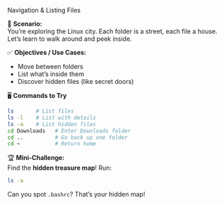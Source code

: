 Navigation & Listing Files

🎯 **Scenario:**  
You’re exploring the Linux city. Each folder is a street, each file a house. Let’s learn to walk around and peek inside.

✅ **Objectives / Use Cases:**  
- Move between folders  
- List what’s inside them  
- Discover hidden files (like secret doors)  

🖥️ **Commands to Try**
```bash
ls       # List files
ls -l    # List with details
ls -a    # List hidden files
cd Downloads   # Enter Downloads folder
cd ..          # Go back up one folder
cd ~           # Return home
```

🏆 **Mini-Challenge:**  
Find the **hidden treasure map**! Run:
```bash
ls -a
```
Can you spot `.bashrc`? That’s your hidden map!